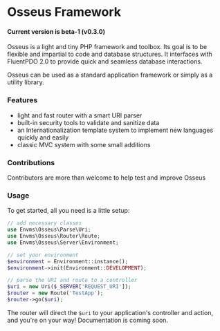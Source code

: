 # Osseus Framework

#### Current version is beta-1 (v0.3.0)

Osseus is a light and tiny PHP framework and toolbox. Its goal is to be flexible and impartial to code and database
structures. It interfaces with FluentPDO 2.0 to provide quick and seamless database interactions.

Osseus can be used as a standard application framework or simply as a utility library.

### Features

- light and fast router with a smart URI parser
- built-in security tools to validate and sanitize data
- an Internationalization template system to implement new languages quickly and easily
- classic MVC system with some small additions

### Contributions
Contributors are more than welcome to help test and improve Osseus

### Usage

To get started, all you need is a little setup:

```php
// add necessary classes
use Envms\Osseus\Parse\Uri;
use Envms\Osseus\Router\Route;
use Envms\Osseus\Server\Environment;

// set your environment
$environment = Environment::instance();
$environment->init(Environment::DEVELOPMENT);

// parse the URI and route to a controller
$uri = new Uri($_SERVER['REQUEST_URI']);
$router = new Route('TestApp');
$router->go($uri);
```

The router will direct the `$uri` to your application's controller and action, and you're on your way! Documentation is coming soon.
